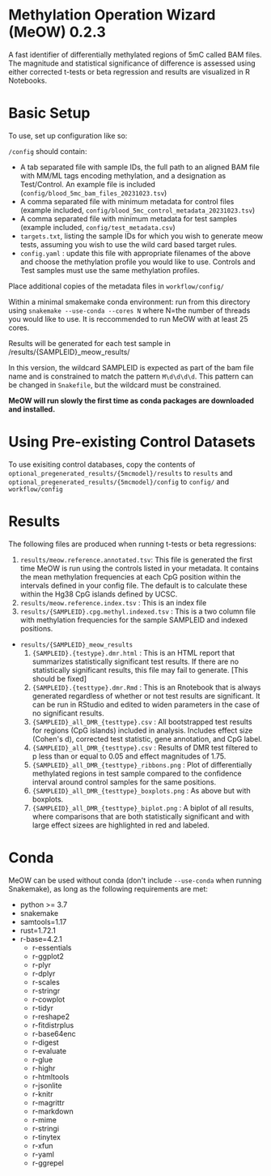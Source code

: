 # Methylation Operation Wizard (MeOW) 0.2.3

A fast identifier of differentially methylated regions of 5mC called BAM files. The magnitude and statistical significance of difference is assessed using either corrected t-tests or beta regression and results are visualized in R Notebooks.

# Basic Setup

To use, set up configuration like so:

`/config` should contain:
 -  A tab separated file with sample IDs, the full path to an aligned BAM file with MM/ML tags encoding methylation, and a designation as Test/Control. An example file is included (`config/blood_5mc_bam_files_20231023.tsv`)
 - A comma separated file with minimum metadata for control files (example included, `config/blood_5mc_control_metadata_20231023.tsv`)
 - A comma separated file with minimum metadata for test samples (example included, `config/test_metadata.csv`)
 - `targets.txt`, listing the sample IDs for which you wish to generate meow tests, assuming you wish to use the wild card based target rules.
 - `config.yaml` : update this file with appropriate filenames of the above and choose the methylation profile you would like to use. Controls and Test samples must use the same methylation profiles.

 Place additional copies of the metadata files in `workflow/config/`

Within a minimal smakemake conda environment: run from this directory using `snakemake --use-conda --cores N` where N=the number of threads you would like to use. It is reccommended to run MeOW with at least 25 cores.

Results will be generated for each test sample in /results/{SAMPLEID}_meow_results/

In this version, the wildcard SAMPLEID is expected as part of the bam file name and is constrained to match the pattern `M\d\d\d\d`. This pattern can be changed in `Snakefile`, but the wildcard must be constrained.

**MeOW will run slowly the first time as conda packages are downloaded and installed.**

# Using Pre-existing Control Datasets

To use exisiting control databases, copy the contents of `optional_pregenerated_results/{5mcmodel}/results` to `results` and `optional_pregenerated_results/{5mcmodel}/config` to `config/` and `workflow/config`

# Results

The following files are produced when running t-tests or beta regressions:
1. `results/meow.reference.annotated.tsv`: This file is generated the first time MeOW is run using the controls listed in your metadata. It contains the mean methylation frequencies at each CpG position within the intervals defined in your config file. The default is to calculate these within the Hg38 CpG islands defined by UCSC.
2. `results/meow.reference.index.tsv` : This is an index file
3. `results/{SAMPLEID}.cpg.methyl.indexed.tsv` : This is a two column file with methylation frequencies for the sample SAMPLEID and indexed positions.
- `results/{SAMPLEID}_meow_results`
    1. `{SAMPLEID}.{testype}.dmr.html` : This is an HTML report that summarizes statistically significant test results. If there are no statistically significant results, this file may fail to generate. [This should be fixed]
    2.  `{SAMPLEID}.{testtype}.dmr.Rmd` : This is an Rnotebook that is always generated regardless of whether or not test results are significant. It can be run in RStudio and edited to widen parameters in the case of no significant results.
    3.  `{SAMPLEID}_all_DMR_{testtype}.csv` : All bootstrapped test results for regions (CpG islands) included in analysis. Includes effect size (Cohen's d), corrected test statistic, gene annotation, and CpG label.
    4. `{SAMPLEID}_all_DMR_{testtype}.csv` : Results of DMR test filtered to p less than or equal to 0.05 and effect magnitudes of 1.75.
    5. `{SAMPLEID}_all_DMR_{testtype}_ribbons.png` : Plot of differentially methylated regions in test sample compared to the confidence interval around control samples for the same positions.
    6. `{SAMPLEID}_all_DMR_{testtype}_boxplots.png` : As above but with boxplots.
    7. `{SAMPLEID}_all_DMR_{testtype}_biplot.png` : A biplot of all results, where comparisons that are both statistically significant and with large effect sizees are highlighted in red and labeled.

# Conda

MeOW can be used without conda (don't include `--use-conda` when running Snakemake), as long as the following requirements are met:
- python >= 3.7
- snakemake
- samtools=1.17
- rust=1.72.1
- r-base=4.2.1
    - r-essentials
    - r-ggplot2
    - r-plyr
    - r-dplyr
    - r-scales
    - r-stringr
    - r-cowplot
    - r-tidyr
    - r-reshape2
    - r-fitdistrplus
    - r-base64enc
    - r-digest
    - r-evaluate
    - r-glue
    - r-highr
    - r-htmltools
    - r-jsonlite
    - r-knitr
    - r-magrittr
    - r-markdown
    - r-mime
    - r-stringi
    - r-tinytex
    - r-xfun
    - r-yaml
    - r-ggrepel